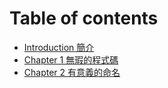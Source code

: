# Table of contents

* [Introduction   簡介](README.md)
* [Chapter 1 無瑕的程式碼](chapter-1-clean-code.md)
* [Chapter 2 有意義的命名](chapter-2-meaningful-names.md)

